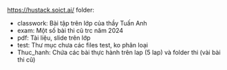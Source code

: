 https://hustack.soict.ai/
folder:
- classwork: Bài tập trên lớp của thầy Tuấn Anh
- exam: Một số bài thi cũ trc năm 2024
- pdf: Tài liệu, slide trên lớp
- test: Thư mục chưa các files test, ko phân loại
- Thuc_hanh: Chứa các bài thực hành trên lap (5 lap) và folder thi (vài bài thi cũ)